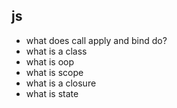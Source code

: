 ## js
- what does call apply and bind do?
- what is a class
- what is oop
- what is scope
- what is a closure
- what is state